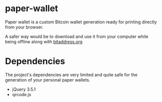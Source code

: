 # paper-wallet

Paper wallet is a custom Bitcoin wallet generation ready for printing directly from your browser.

A safer way would be to download and use it from your computer while being offline along with [bitaddress.org](https://www.bitaddress.org/)

# Dependencies

The project's dependencies are very limited and quite safe for the generation of your personal paper wallets.
* jQuery 3.5.1
* qrcode.js

